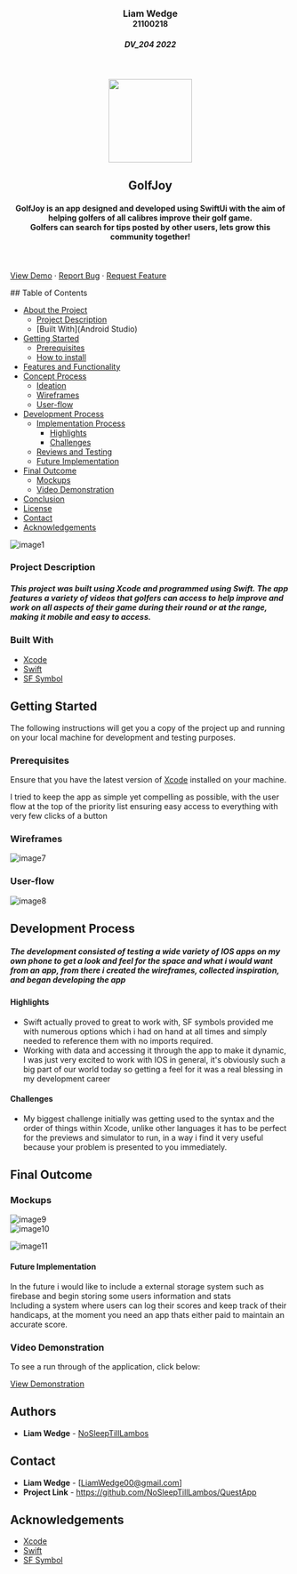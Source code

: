 <!-- REPLACE ALL THE [USERNAME] TEXT WITH YOUR GITHUB PROFILE NAME & THE [PROJECTNAME] WITH THE NAME OF YOUR GITHUB PROJECT -->

<!-- Repository Information & Links-->
<br />

<!-- HEADER SECTION -->
<h3 align="center" style="padding:0;margin:0;">Liam Wedge</h3>
<h4 align="center" style="padding:0;margin:0;">21100218</h4>
<h5 align="center">DV_204 2022</h5>
</br>
<p align="center">

<p align="center">
  <img width="150" height="150" src="https://github.com/NoSleepTillLambos/GolfJoy/blob/main/GolfJoy/screens/Assets.xcassets/thumbnails/AC7116FED39B4FA38BC72E9899F53218.imageset/AC7116FED39B4FA38BC72E9899F53218.png">
</p>
  
  <h2 align="center">GolfJoy</h2>

  <h4 align="center">
    GolfJoy is an app designed and developed using SwiftUi with the aim of helping golfers of all calibres improve their golf game.<br> Golfers can search for tips
    posted by other users, lets grow this community together! </h4>
   <br />
   <br />
   <a href="path/to/demonstration/video">View Demo</a>
    ·
    <a href="(https://github.com/NoSleepTillLambos/GolfJoy/issues)">Report Bug</a>
    ·
    <a href="https://github.com/NoSleepTillLambos/GolfJoy/pulls">Request Feature</a>
</p>
## Table of Contents

* [About the Project](#about-the-project)
  * [Project Description](#project-description)
  * [Built With](Android Studio)
* [Getting Started](#getting-started)
  * [Prerequisites](#prerequisites)
  * [How to install](#how-to-install)
* [Features and Functionality](#features-and-functionality)
* [Concept Process](#concept-process)
   * [Ideation](#ideation)
   * [Wireframes](#wireframes)
   * [User-flow](#user-flow)
* [Development Process](#development-process)
   * [Implementation Process](#implementation-process)
        * [Highlights](#highlights)
        * [Challenges](#challenges)
   * [Reviews and Testing](#peer-reviews)
   * [Future Implementation](#peer-reviews)
* [Final Outcome](#final-outcome)
    * [Mockups](#mockups)
    * [Video Demonstration](#video-demonstration)
* [Conclusion](#conclusion)
* [License](#license)
* [Contact](#contact)
* [Acknowledgements](#acknowledgements)


<!-- header image of project -->
![image1](https://github.com/NoSleepTillLambos/GolfJoy/blob/main/GolfJoy/screens/Assets.xcassets/thumbnails/5086E32CBF564939941A45E33E51219F.imageset/5086E32CBF564939941A45E33E51219F.png)

### Project Description

<h5>This project was built using Xcode and programmed using Swift. The app features a variety of videos that golfers can access to help improve and work on all aspects of their game during their round or at the range, making it mobile and easy to access.</h5>

### Built With

* [Xcode](https://developer.apple.com/xcode/)
* [Swift](https://www.swift.org/)
* [SF Symbol](https://developer.apple.com/sf-symbols/)

<!-- GETTING STARTED -->
<!-- Make sure to add appropriate information about what prerequesite technologies the user would need and also the steps to install your project on their own mashines -->
## Getting Started

The following instructions will get you a copy of the project up and running on your local machine for development and testing purposes.

### Prerequisites

Ensure that you have the latest version of [Xcode](https://developer.apple.com/xcode/) installed on your machine.
<!-- Briefly explain your concept ideation process -->
I tried to keep the app as simple yet compelling as possible, with the user flow at the top of the priority list ensuring easy access to everything with 
very few clicks of a button
### Wireframes

![image7](https://github.com/NoSleepTillLambos/GolfJoy/blob/main/GolfJoy/screens/Assets.xcassets/thumbnails/79F56498FE64496FABA6D8789721B532.imageset/79F56498FE64496FABA6D8789721B532.png)

### User-flow

![image8](https://github.com/NoSleepTillLambos/QuestApp/blob/master/app/src/main/res/drawable/group70.png)

<!-- DEVELOPMENT PROCESS -->
## Development Process

<h5> The development consisted of testing a wide variety of IOS apps on my own phone to get a look and feel for the space and what i would want from an app, from there i created the wireframes, collected inspiration, and began developing the app</5>

#### Highlights
<!-- stipulated the highlight you experienced with the project -->
- Swift actually proved to great to work with, SF symbols provided me with numerous options which i had on hand at all times and simply needed to reference them with no imports required. 
- Working with data and accessing it through the app to make it dynamic, I was just very excited to work with IOS in general, it's obviously such a big part of our world today so getting a feel for it was a real blessing in my development career 

#### Challenges
- My biggest challenge initially was getting used to the syntax and the order of things within Xcode, unlike other languages it has to be perfect for the previews and simulator to run, in a way i find it very useful because your problem is presented to you immediately.


<!-- MOCKUPS -->
## Final Outcome

### Mockups

![image9](https://github.com/NoSleepTillLambos/GolfJoy/blob/main/GolfJoy/screens/Assets.xcassets/thumbnails/69C09511670A4BE1BD13D270F9AD9689.imageset/69C09511670A4BE1BD13D270F9AD9689.png)
<br>
![image10](https://github.com/NoSleepTillLambos/GolfJoy/blob/main/GolfJoy/screens/Assets.xcassets/thumbnails/B70906C15F9D4FF9BC401FD4AE09727B.imageset/B70906C15F9D4FF9BC401FD4AE09727B.png)

![image11](https://github.com/NoSleepTillLambos/GolfJoy/blob/main/GolfJoy/screens/Assets.xcassets/thumbnails/825BB044EAAC433EA4ACC177276CCD98.imageset/825BB044EAAC433EA4ACC177276CCD98.png)
<br/>


#### Future Implementation

In the future i would like to include a external storage system such as firebase and begin storing some users information and stats <br/>
Including a system where users can log their scores and keep track of their handicaps, at the moment you need an app thats either paid to maintain an accurate score. 

<!-- VIDEO DEMONSTRATION -->
### Video Demonstration

To see a run through of the application, click below:

[View Demonstration](path/to/video/demonstration)

<!-- AUTHORS -->
## Authors

* **Liam Wedge** - [NoSleepTillLambos](https://github.com/NoSleepTillLambos)

<!-- LICENSE -->
## Contact

* **Liam Wedge** - [LiamWedge00@gmail.com] 
* **Project Link** - https://github.com/NoSleepTillLambos/QuestApp

<!-- ACKNOWLEDGEMENTS -->
## Acknowledgements
<!-- all resources that you used and Acknowledgements here -->
* [Xcode](https://developer.apple.com/xcode/)
* [Swift](https://www.swift.org/)
* [SF Symbol](https://developer.apple.com/sf-symbols/)



